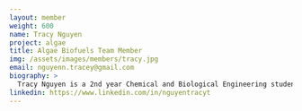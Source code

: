 ```yaml
---
layout: member
weight: 600
name: Tracy Nguyen
project: algae
title: Algae Biofuels Team Member
img: /assets/images/members/tracy.jpg
email: nguyenn.tracey@gmail.com
biography: >
  Tracy Nguyen is a 2nd year Chemical and Biological Engineering student. She is a member of the Algae Biofuels project, where she focuses on nutrient extraction of microalgae. Her involvement in the team stems from her interest in research and development of sustainable energy sources using chemical and biological engineering applications.
linkedin: https://www.linkedin.com/in/nguyentracyt
---
```

